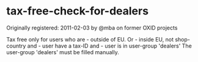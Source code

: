 tax-free-check-for-dealers
==========================

Originally registered: 2011-02-03 by @mba on former OXID projects

Tax free only for users who are - outside of EU. Or - inside EU, not shop-country and - user have a tax-ID and - user is in user-group 'dealers' The user-group 'dealers' must be filled manually.